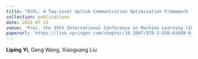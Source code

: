 ```yaml
---
title: "QSFL: A Two-Level Uplink Communication Optimization Framework for Federated Learning"
collection: publications
date: 2022-07-15
venue: 'Proc. the 39th International Conference on Machine Learning (ICML)'
paperurl: 'https://link.springer.com/chapter/10.1007/978-3-030-61609-0_60'
---
```

**Liping Yi**, Gang Wang, Xiaoguang Liu
